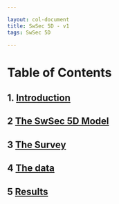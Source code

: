 ```yaml
---

layout: col-document
title: SwSec 5D - v1
tags: SwSec 5D 

---
```


# Table of Contents

## 1. [Introduction](1.Introduction.md)

## 2 [The SwSec 5D Model](2.The-SwSec5D-Model.md)

## 3 [The Survey](3.Take-the-Survey.md)

## 4 [The data](4.Data.md)

## 5 [Results](5.How-to-create-your-roadmap.md)
